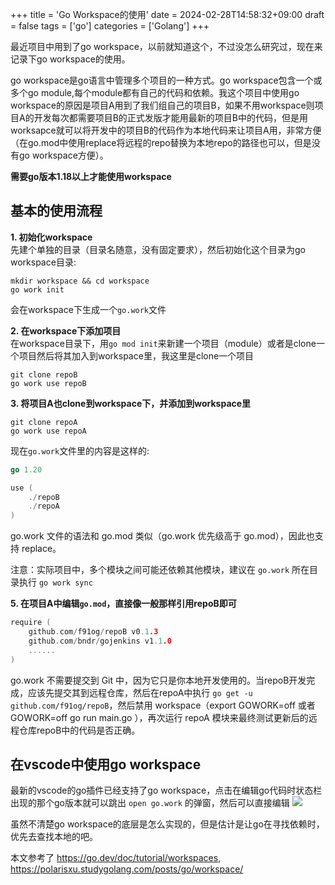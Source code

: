 +++
title = 'Go Workspace的使用'
date = 2024-02-28T14:58:32+09:00
draft = false
tags = ['go']
categories = ['Golang']
+++

最近项目中用到了go workspace，以前就知道这个，不过没怎么研究过，现在来记录下go workspace的使用。
<!--more-->

go workspace是go语言中管理多个项目的一种方式。go workspace包含一个或多个go module,每个module都有自己的代码和依赖。我这个项目中使用go workspace的原因是项目A用到了我们组自己的项目B，如果不用workspace则项目A的开发每次都需要项目B的正式发版才能用最新的项目B中的代码，但是用worksapce就可以将开发中的项目B的代码作为本地代码来让项目A用，非常方便（在go.mod中使用replace将远程的repo替换为本地repo的路径也可以，但是没有go workspace方便）。

**需要go版本1.18以上才能使用workspace**

## 基本的使用流程
**1. 初始化workspace**  
先建个单独的目录（目录名随意，没有固定要求），然后初始化这个目录为go workspace目录: 
```shell
mkdir workspace && cd workspace
go work init
```
会在workspace下生成一个`go.work`文件

**2. 在workspace下添加项目**  
在workspace目录下，用`go mod init`来新建一个项目（module）或者是clone一个项目然后将其加入到workspace里，我这里是clone一个项目
```shell
git clone repoB
go work use repoB
```

**3. 将项目A也clone到workspace下，并添加到workspace里**  
```shell
git clone repoA
go work use repoA
```
现在`go.work`文件里的内容是这样的:  
```go
go 1.20

use (
	./repoB
	./repoA
)
```
go.work 文件的语法和 go.mod 类似（go.work 优先级高于 go.mod），因此也支持 replace。

注意：实际项目中，多个模块之间可能还依赖其他模块，建议在 `go.work` 所在目录执行 `go work sync`

**5. 在项目A中编辑`go.mod`，直接像一般那样引用repoB即可**
```go
require (
	github.com/f91og/repoB v0.1.3
	github.com/bndr/gojenkins v1.1.0
    ......
)
```
go.work 不需要提交到 Git 中，因为它只是你本地开发使用的。当repoB开发完成，应该先提交其到远程仓库，然后在repoA中执行 `go get -u github.com/f91og/repoB`，然后禁用 workspace（export GOWORK=off 或者 GOWORK=off go run main.go ），再次运行 repoA 模块来最终测试更新后的远程仓库repoB中的代码是否正确。

## 在vscode中使用go workspace
最新的vscode的go插件已经支持了go workspace，点击在编辑go代码时状态栏出现的那个go版本就可以跳出 `open go.work` 的弹窗，然后可以直接编辑
![](/images/image.png)


虽然不清楚go workspace的底层是怎么实现的，但是估计是让go在寻找依赖时，优先去查找本地的吧。


本文参考了 https://go.dev/doc/tutorial/workspaces, https://polarisxu.studygolang.com/posts/go/workspace/


